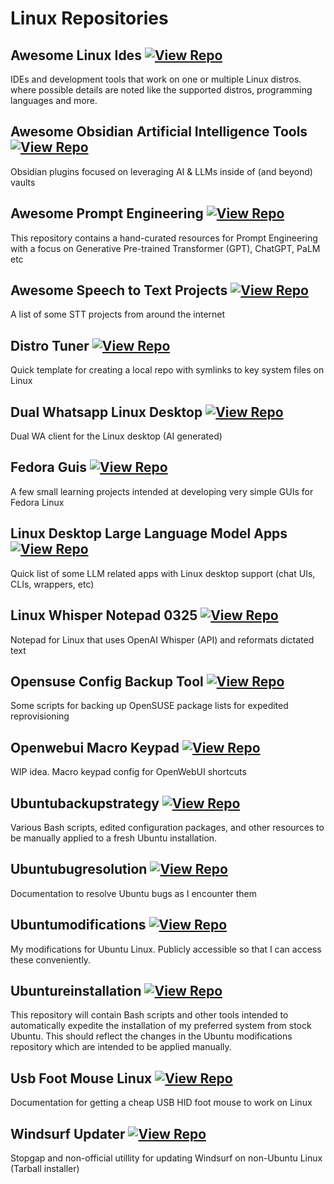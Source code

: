 # Linux Repositories

## Awesome Linux Ides [![View Repo](https://img.shields.io/badge/view-repo-green)](https://github.com/danielrosehill/Awesome-Linux-IDEs)
IDEs and development tools that work on one or multiple Linux distros. where possible details are noted like the supported distros, programming languages and more.   

## Awesome Obsidian Artificial Intelligence Tools [![View Repo](https://img.shields.io/badge/view-repo-green)](https://github.com/danielrosehill/Awesome-Obsidian-AI-Tools)
Obsidian plugins focused on leveraging AI & LLMs inside of (and beyond) vaults

## Awesome Prompt Engineering [![View Repo](https://img.shields.io/badge/view-repo-green)](https://github.com/danielrosehill/Awesome-Prompt-Engineering)
This repository contains a hand-curated resources for Prompt Engineering with a focus on Generative Pre-trained Transformer (GPT), ChatGPT, PaLM etc 

## Awesome Speech to Text Projects [![View Repo](https://img.shields.io/badge/view-repo-green)](https://github.com/danielrosehill/Awesome-STT-Projects)
A list of some STT projects from around the internet

## Distro Tuner [![View Repo](https://img.shields.io/badge/view-repo-green)](https://github.com/danielrosehill/Distro-Tuner)
Quick template for creating a local repo with symlinks to key system files on Linux

## Dual Whatsapp Linux Desktop [![View Repo](https://img.shields.io/badge/view-repo-green)](https://github.com/danielrosehill/Dual-WhatsApp-Linux-Desktop)
Dual WA client for the Linux desktop (AI generated)

## Fedora Guis [![View Repo](https://img.shields.io/badge/view-repo-green)](https://github.com/danielrosehill/Fedora-GUIs)
A few small learning projects intended at developing very simple GUIs for Fedora Linux

## Linux Desktop Large Language Model Apps [![View Repo](https://img.shields.io/badge/view-repo-green)](https://github.com/danielrosehill/Linux-Desktop-LLM-Apps)
Quick list of  some LLM related apps with Linux desktop support (chat UIs, CLIs, wrappers, etc)

## Linux Whisper Notepad 0325 [![View Repo](https://img.shields.io/badge/view-repo-green)](https://github.com/danielrosehill/Linux-Whisper-Notepad-0325)
Notepad for Linux that uses OpenAI Whisper (API) and reformats dictated text

## Opensuse Config Backup Tool [![View Repo](https://img.shields.io/badge/view-repo-green)](https://github.com/danielrosehill/OpenSUSE-Config-Backup-Tool)
Some scripts for backing up OpenSUSE package lists for expedited reprovisioning

## Openwebui Macro Keypad [![View Repo](https://img.shields.io/badge/view-repo-green)](https://github.com/danielrosehill/OpenWebUI-Macro-Keypad)
WIP idea. Macro keypad config for OpenWebUI shortcuts

## Ubuntubackupstrategy [![View Repo](https://img.shields.io/badge/view-repo-green)](https://github.com/danielrosehill/UbuntuBackupStrategy)
Various Bash scripts, edited configuration packages, and other resources to be manually applied to a fresh Ubuntu installation. 

## Ubuntubugresolution [![View Repo](https://img.shields.io/badge/view-repo-green)](https://github.com/danielrosehill/UbuntuBugResolution)
Documentation to resolve Ubuntu bugs as I encounter them 

## Ubuntumodifications [![View Repo](https://img.shields.io/badge/view-repo-green)](https://github.com/danielrosehill/UbuntuModifications)
My modifications for Ubuntu Linux. Publicly accessible so that I can access these conveniently.

## Ubuntureinstallation [![View Repo](https://img.shields.io/badge/view-repo-green)](https://github.com/danielrosehill/UbuntuReinstallation)
This repository will contain Bash scripts and other tools intended to automatically expedite the installation of my preferred system from stock Ubuntu. This should reflect the changes in the Ubuntu modifications repository which are intended to be applied manually. 

## Usb Foot Mouse Linux [![View Repo](https://img.shields.io/badge/view-repo-green)](https://github.com/danielrosehill/USB-Foot-Mouse-Linux)
Documentation for getting a cheap USB HID foot mouse to work on Linux

## Windsurf Updater [![View Repo](https://img.shields.io/badge/view-repo-green)](https://github.com/danielrosehill/Windsurf-Updater)
Stopgap and non-official utillity for updating Windsurf on non-Ubuntu Linux (Tarball installer)

